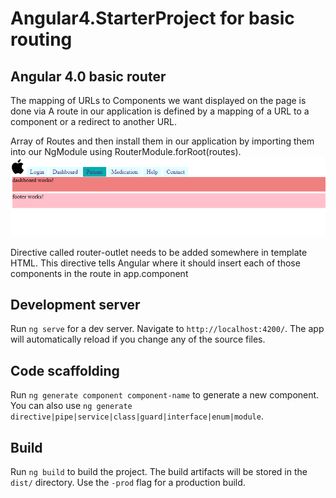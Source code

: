 # Angular4.StarterProject for basic routing

## Angular 4.0 basic router
The mapping of URLs to Components we want displayed on the page is done via A route in our application is defined by a mapping of a URL to a component or a redirect to another URL.

Array of Routes and then install them in our application by importing them into our NgModule using RouterModule.forRoot(routes).
![Picture](https://github.com/jankidepala/angular.4.ScaffoldProject/blob/master/Gittts/01_Router_Angular_4.0.png)

Directive called router-outlet needs to be added somewhere in template HTML. This directive tells Angular where it should insert each of those components in the route in app.component

  <app-header></app-header>
  <router-outlet></router-outlet>
  <app-footer></app-footer>



## Development server

Run `ng serve` for a dev server. Navigate to `http://localhost:4200/`. The app will automatically reload if you change any of the source files.

## Code scaffolding

Run `ng generate component component-name` to generate a new component. You can also use `ng generate directive|pipe|service|class|guard|interface|enum|module`.

## Build

Run `ng build` to build the project. The build artifacts will be stored in the `dist/` directory. Use the `-prod` flag for a production build.
